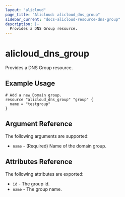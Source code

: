 ```yaml
---
layout: "alicloud"
page_title: "Alicloud: alicloud_dns_group"
sidebar_current: "docs-alicloud-resource-dns-group"
description: |-
  Provides a DNS Group resource.
---
```


# alicloud\_dns\_group

Provides a DNS Group resource.

## Example Usage

```
# Add a new Domain group.
resource "alicloud_dns_group" "group" {
  name = "testgroup"
}
```
## Argument Reference

The following arguments are supported:

* `name` - (Required) Name of the domain group.    

## Attributes Reference

The following attributes are exported:
* `id` - The group id.
* `name` - The group name.
